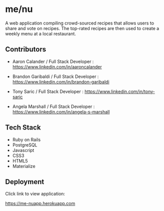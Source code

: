 # me/nu

A web application compiling crowd-sourced recipes that allows users to share and vote on recipes. The top-rated recipes are then used to create a weekly menu at a local restaurant.

## Contributors

* Aaron Calander / Full Stack Developer : <https://www.linkedin.com/in/aaroncalander>
* Brandon Garibaldi / Full Stack Developer : <https://www.linkedin.com/in/brandon-garibaldi>

* Tony Saric / Full Stack Developer : <https://www.linkedin.com/in/tony-saric>

* Angela Marshall / Full Stack Developer : <https://www.linkedin.com/in/angela-s-marshall>

## Tech Stack

* Ruby on Rails
* PostgreSQL
* Javascript
* CSS3
* HTML5
* Materialize

## Deployment

Click link to view application:

<https://me-nuapp.herokuapp.com>
